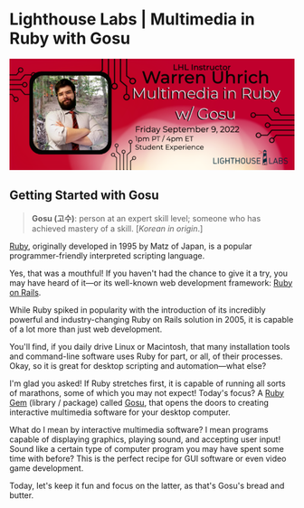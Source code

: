 # Lighthouse Labs | Multimedia in Ruby with Gosu

![LHL Instructor Warren Uhrich: Multimedia in Ruby w/Gosu](https://github.com/WarrenUhrich/lighthouse-labs-multimedia-in-ruby-with-gosu/blob/main/media/header.png?raw=true)

## Getting Started with Gosu

> **Gosu (고수)**: person at an expert skill level; someone who has achieved mastery of a skill. [*Korean in origin*.]

[Ruby](https://www.ruby-lang.org/en/), originally developed in 1995 by Matz of Japan, is a popular programmer-friendly interpreted scripting language.

Yes, that was a mouthful! If you haven't had the chance to give it a try, you may have heard of it—or its well-known web development framework: [Ruby on Rails](https://rubyonrails.org/).

While Ruby spiked in popularity with the introduction of its incredibly powerful and industry-changing Ruby on Rails solution in 2005, it is capable of a lot more than just web development.

You'll find, if you daily drive Linux or Macintosh, that many installation tools and command-line software uses Ruby for part, or all, of their processes. Okay, so it is great for desktop scripting and automation—what else?

I'm glad you asked! If Ruby stretches first, it is capable of running all sorts of marathons, some of which you may not expect! Today's focus? A [Ruby Gem](https://rubygems.org/) (library / package) called [Gosu](https://www.libgosu.org/ruby.html), that opens the doors to creating interactive multimedia software for your desktop computer.

What do I mean by interactive multimedia software? I mean programs capable of displaying graphics, playing sound, and accepting user input! Sound like a certain type of computer program you may have spent some time with before? This is the perfect recipe for GUI software or even video game development.

Today, let's keep it fun and focus on the latter, as that's Gosu's bread and butter.
